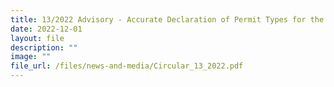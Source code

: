 ```yaml
---
title: 13/2022 Advisory - Accurate Declaration of Permit Types for the Import and Export of Goods; Blending Activities and Requirements; Flowmeter and Tank Truck Calibration
date: 2022-12-01
layout: file
description: ""
image: ""
file_url: /files/news-and-media/Circular_13_2022.pdf
---
```

